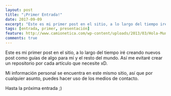 ```yaml
---
layout: post
title: "¡Primer Entrada!"
date: 2017-09-09
excerpt: "Este es mi primer post en el sitio, a lo largo del tiempo iré creando nuevos post como guías de algo para mí y el resto del mundo..."
tags: [entrada, primer, presentación]
feature: http://www.camionetica.com/wp-content/uploads/2013/03/Hola-Mundo-4ta-Migraci%C3%B3n-Camionetica.png
comments: true
---
```


Este es mi primer post en el sitio, a lo largo del tiempo iré creando nuevos post como guías de algo para mí y el resto del mundo. Así me evitaré crear un repositorio por cada artículo que necesite xD.

Mi información personal se encuentra en este mismo sitio, así que por cualquier asunto, puedes hacer uso de los medios de contacto.

Hasta la próxima entrada ;)
